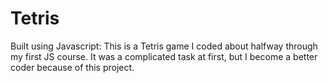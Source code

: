 # Tetris
Built using Javascript: This is a Tetris game I coded about halfway through my first JS course. It was a complicated task at first, but I become a better coder because of this project.
